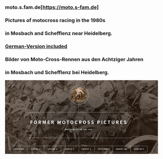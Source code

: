 ﻿### moto.s.fam.de[https://moto.s-fam.de]

### Pictures of motocross racing in the 1980s   
### in Mosbach and Schefflenz near Heidelberg.  

### [German-Version included](https://moto.s-fam.de/de/)
### Bilder von Moto-Cross-Rennen aus den Achtziger Jahren  
### in Mosbach und Schefflenz bei Heidelberg.

![The Motocross Homepage](https://github.com/si-home/si-moto/blob/master/static/images/Titelbild_en.jpg)
